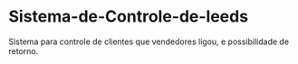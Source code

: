 # Sistema-de-Controle-de-leeds
Sistema para controle de clientes que vendedores ligou, e possibilidade de retorno.
